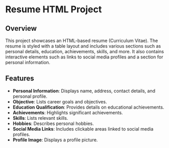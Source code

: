# Resume HTML Project

## Overview

This project showcases an HTML-based resume (Curriculum Vitae). The resume is styled with a table layout and includes various sections such as personal details, education, achievements, skills, and more. It also contains interactive elements such as links to social media profiles and a section for personal information.

## Features

- **Personal Information**: Displays name, address, contact details, and personal profile.
- **Objective**: Lists career goals and objectives.
- **Education Qualification**: Provides details on educational achievements.
- **Achievements**: Highlights significant achievements.
- **Skills**: Lists relevant skills.
- **Hobbies**: Describes personal hobbies.
- **Social Media Links**: Includes clickable areas linked to social media profiles.
- **Profile Image**: Displays a profile picture.
